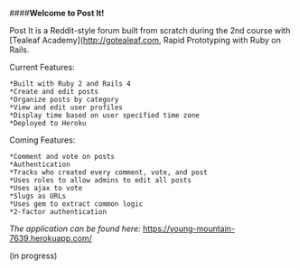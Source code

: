 ####**Welcome to Post It!**

Post It is a Reddit-style forum built from scratch during the 2nd course with [Tealeaf Academy](http://gotealeaf.com, Rapid Prototyping with Ruby on Rails.


Current Features:

    *Built with Ruby 2 and Rails 4
    *Create and edit posts
    *Organize posts by category
    *View and edit user profiles
    *Display time based on user specified time zone
    *Deployed to Heroku
    

Coming Features:

    *Comment and vote on posts
    *Authentication
    *Tracks who created every comment, vote, and post
    *Uses roles to allow admins to edit all posts
    *Uses ajax to vote
    *Slugs as URLs
    *Uses gem to extract common logic
    *2-factor authentication


_The application can be found here:_ https://young-mountain-7639.herokuapp.com/

(in progress)